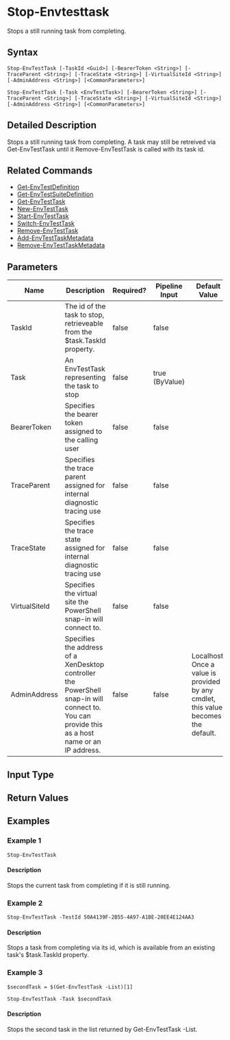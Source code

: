 ﻿
# Stop-Envtesttask
Stops a still running task from completing.
## Syntax

```
Stop-EnvTestTask [-TaskId <Guid>] [-BearerToken <String>] [-TraceParent <String>] [-TraceState <String>] [-VirtualSiteId <String>] [-AdminAddress <String>] [<CommonParameters>]  
  
Stop-EnvTestTask [-Task <EnvTestTask>] [-BearerToken <String>] [-TraceParent <String>] [-TraceState <String>] [-VirtualSiteId <String>] [-AdminAddress <String>] [<CommonParameters>]
```

## Detailed Description
Stops a still running task from completing.  A task may still be retreived via Get-EnvTestTask until it Remove-EnvTestTask is called with its task id.


## Related Commands

* [Get-EnvTestDefinition](../Get-EnvTestDefinition/)
* [Get-EnvTestSuiteDefinition](../Get-EnvTestSuiteDefinition/)
* [Get-EnvTestTask](../Get-EnvTestTask/)
* [New-EnvTestTask](../New-EnvTestTask/)
* [Start-EnvTestTask](../Start-EnvTestTask/)
* [Switch-EnvTestTask](../Switch-EnvTestTask/)
* [Remove-EnvTestTask](../Remove-EnvTestTask/)
* [Add-EnvTestTaskMetadata](../Add-EnvTestTaskMetadata/)
* [Remove-EnvTestTaskMetadata](../Remove-EnvTestTaskMetadata/)
## Parameters
| Name   | Description | Required? | Pipeline Input | Default Value |
| --- | --- | --- | --- | --- |
| TaskId | The id of the task to stop, retrieveable from the \$task.TaskId property. | false | false |  |
| Task | An EnvTestTask representing the task to stop | false | true (ByValue) |  |
| BearerToken | Specifies the bearer token assigned to the calling user | false | false |  |
| TraceParent | Specifies the trace parent assigned for internal diagnostic tracing use | false | false |  |
| TraceState | Specifies the trace state assigned for internal diagnostic tracing use | false | false |  |
| VirtualSiteId | Specifies the virtual site the PowerShell snap-in will connect to. | false | false |  |
| AdminAddress | Specifies the address of a XenDesktop controller the PowerShell snap-in will connect to. You can provide this as a host name or an IP address. | false | false | Localhost. Once a value is provided by any cmdlet, this value becomes the default. |

## Input Type

### 

## Return Values

### 

## Examples

### Example 1

```
Stop-EnvTestTask
```

#### Description
Stops the current task from completing if it is still running.
### Example 2

```
Stop-EnvTestTask -TestId 50A4139F-2B55-4A97-A1BE-20EE4E124AA3
```

#### Description
Stops a task from completing via its id, which is available from an existing task's \$task.TaskId property.
### Example 3

```
$secondTask = $(Get-EnvTestTask -List)[1]  
  
Stop-EnvTestTask -Task $secondTask
```

#### Description
Stops the second task in the list returned by Get-EnvTestTask -List.
